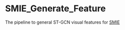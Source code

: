 # SMIE_Generate_Feature
The pipeline to general ST-GCN visual features for [SMIE](https://github.com/YujieOuO/SMIE)
